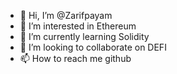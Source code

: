 - 👋 Hi, I’m @Zarifpayam
- 👀 I’m interested in Ethereum
- 🌱 I’m currently learning Solidity
- 💞️ I’m looking to collaborate on DEFI
- 📫 How to reach me github

<!---
Zarifpayam/Zarifpayam is a ✨ special ✨ repository because its `README.md` (this file) appears on your GitHub profile.
You can click the Preview link to take a look at your changes.
--->
